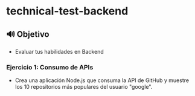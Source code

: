 # technical-test-backend

## 🔊 Objetivo

- Evaluar tus habilidades en Backend

### Ejercicio 1: Consumo de APIs

- Crea una aplicación Node.js que consuma la API de GitHub y muestre los 10 repositorios
  más populares del usuario "google".
